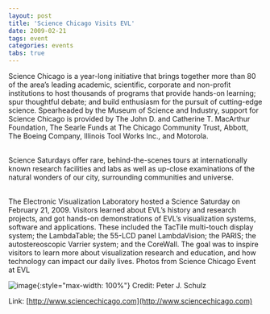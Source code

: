 ```yaml
---
layout: post
title: 'Science Chicago Visits EVL'
date: 2009-02-21
tags: event
categories: events
tabs: true
---
```


Science Chicago is a year-long initiative that brings together more than 80 of the area&rsquo;s leading academic, scientific, corporate and non-profit institutions to host thousands of programs that provide hands-on learning; spur thoughtful debate; and build enthusiasm for the pursuit of cutting-edge science. Spearheaded by the Museum of Science and Industry, support for Science Chicago is provided by The John D. and Catherine T. MacArthur Foundation, The Searle Funds at The Chicago Community Trust, Abbott, The Boeing Company, Illinois Tool Works Inc., and Motorola.<br><br>

Science Saturdays offer rare, behind-the-scenes tours at internationally known research facilities and labs as well as up-close examinations of the natural wonders of our city, surrounding communities and universe.<br><br>

The Electronic Visualization Laboratory hosted a Science Saturday on February 21, 2009. Visitors learned about EVL&rsquo;s history and research projects, and got hands-on demonstrations of EVL&rsquo;s visualization systems, software and applications. These included the TacTile multi-touch display system; the LambdaTable; the 55-LCD panel LambdaVision; the PARIS; the autostereoscopic Varrier system; and the CoreWall. The goal was to inspire visitors to learn more about visualization research and education, and how technology can impact our daily lives.
Photos from Science Chicago Event at EVL

![image](https://www.evl.uic.edu/output/originals/scichicago-anima.gif-srcw.jpg){:style="max-width: 100%"}
Credit: Peter J. Schulz


Link: [http://www.sciencechicago.com](http://www.sciencechicago.com)
